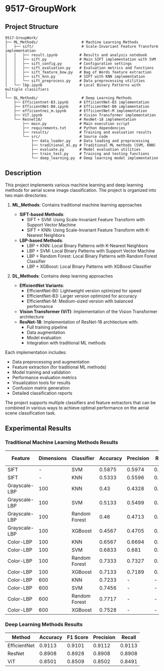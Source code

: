 # 9517-GroupWork

## Project Structure

```
9517-GroupWork/
├── ML_Methods/                    # Machine Learning Methods
│   ├── sift/                      # Scale-Invariant Feature Transform implementation
│   │   ├── result.ipynb          # Results and analysis notebook
│   │   ├── sift.py               # Main SIFT implementation with SVM
│   │   ├── sift_config.py        # Configuration settings
│   │   ├── sift_evaluation.py    # Evaluation metrics and functions
│   │   ├── sift_feature_bow.py   # Bag of Words feature extraction
│   │   ├── sift_knn.py           # SIFT with KNN implementation
│   │   └── sift_preprocess.py    # Data preprocessing utilities
│   └── lbp.ipynb                 # Local Binary Patterns with multiple classifiers
│
└── DL_Methods/                    # Deep Learning Methods
    ├── Efficientnet-B3.ipynb     # EfficientNet-B3 implementation
    ├── EfficientNet-B0.ipynb     # EfficientNet-B0 implementation
    ├── efficientnei_m.ipynb      # EfficientNet-M implementation
    ├── ViT.ipynb                 # Vision Transformer implementation
    └── Resnet18/                 # ResNet-18 implementation
        ├── main.py               # Main execution script
        ├── requirements.txt      # Python dependencies
        ├── results/              # Training and evaluation results
        └── src/                  # Source code
            ├── data_loader.py    # Data loading and preprocessing
            ├── traditional_ml.py # Traditional ML methods (SVM, KNN)
            ├── evaluate.py       # Model evaluation utilities
            ├── train_test.py     # Training and testing functions
            └── deep_learning.py  # Deep learning model implementation
```

## Description

This project implements various machine learning and deep learning methods for aerial scene image classification. The project is organized into two main directories:

1. **ML_Methods**: Contains traditional machine learning approaches
   - **SIFT-based Methods**:
     - SIFT + SVM: Using Scale-Invariant Feature Transform with Support Vector Machine
     - SIFT + KNN: Using Scale-Invariant Feature Transform with K-Nearest Neighbors
   - **LBP-based Methods**:
     - LBP + KNN: Local Binary Patterns with K-Nearest Neighbors
     - LBP + SVM: Local Binary Patterns with Support Vector Machine
     - LBP + Random Forest: Local Binary Patterns with Random Forest Classifier
     - LBP + XGBoost: Local Binary Patterns with XGBoost Classifier

2. **DL_Methods**: Contains deep learning approaches
   - **EfficientNet Variants**:
     - EfficientNet-B0: Lightweight version optimized for speed
     - EfficientNet-B3: Larger version optimized for accuracy
     - EfficientNet-M: Medium-sized version with balanced performance
   - **Vision Transformer (ViT)**: Implementation of the Vision Transformer architecture
   - **ResNet-18**: Implementation of ResNet-18 architecture with:
     - Full training pipeline
     - Data augmentation
     - Model evaluation
     - Integration with traditional ML methods

Each implementation includes:
- Data preprocessing and augmentation
- Feature extraction (for traditional ML methods)
- Model training and validation
- Performance evaluation metrics
- Visualization tools for results
- Confusion matrix generation
- Detailed classification reports

The project supports multiple classifiers and feature extractors that can be combined in various ways to achieve optimal performance on the aerial scene classification task.

## Experimental Results

### Traditional Machine Learning Methods Results

| Feature | Dimensions | Classifier | Accuracy | Precision | Recall | F1 Score |
|---------|------------|------------|----------|-----------|---------|-----------|
| SIFT | - | SVM | 0.5875 | 0.5974 | 0.5875 | 0.5905 |
| SIFT | - | KNN | 0.5333 | 0.5596 | 0.5333 | 0.528 |
| Grayscale-LBP | 100 | KNN | 0.43 | 0.4328 | 0.43 | 0.4241 |
| Grayscale-LBP | 100 | SVM | 0.5133 | 0.5499 | 0.5133 | 0.5097 |
| Grayscale-LBP | 100 | Random Forest | 0.46 | 0.4713 | 0.46 | 0.4547 |
| Grayscale-LBP | 100 | XGBoost | 0.4567 | 0.4705 | 0.4567 | 0.4559 |
| Color-LBP | 100 | KNN | 0.6567 | 0.6694 | 0.6567 | 0.6545 |
| Color-LBP | 100 | SVM | 0.6833 | 0.681 | 0.6833 | 0.678 |
| Color-LBP | 100 | Random Forest | 0.7333 | 0.7327 | 0.7333 | 0.725 |
| Color-LBP | 100 | XGBoost | 0.7133 | 0.7189 | 0.7133 | 0.7116 |
| Color-LBP | 600 | KNN | 0.7233 | - | - | - |
| Color-LBP | 600 | SVM | 0.7456 | - | - | - |
| Color-LBP | 600 | Random Forest | 0.7717 | - | - | - |
| Color-LBP | 600 | XGBoost | 0.7528 | - | - | - |

### Deep Learning Methods Results

| Method | Accuracy | F1 Score | Precision | Recall |
|--------|----------|-----------|------------|---------|
| EfficientNet | 0.9113 | 0.9101 | 0.9112 | 0.9113 |
| ResNet | 0.8908 | 0.8928 | 0.8908 | 0.8908 |
| ViT | 0.8501 | 0.8509 | 0.8502 | 0.8491 |
